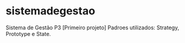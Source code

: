 # sistemadegestao
Sistema de Gestão P3 [Primeiro projeto]
Padroes utilizados: Strategy, Prototype e State.
